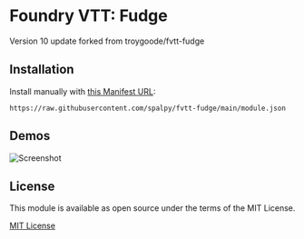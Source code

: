 # Foundry VTT: Fudge
Version 10 update forked from troygoode/fvtt-fudge

## Installation
Install manually with [this Manifest URL](https://raw.githubusercontent.com/spalpy/fvtt-fudge/main/module.json):

```
https://raw.githubusercontent.com/spalpy/fvtt-fudge/main/module.json
```

## Demos

![Screenshot](demo.png)

## License

This module is available as open source under the terms of the MIT License.

[MIT License](http://www.opensource.org/licenses/mit-license.php)
